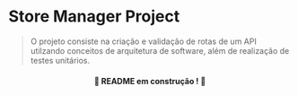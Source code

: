 # Store Manager Project
> O projeto consiste na criação e validação de rotas de um API utilzando conceitos de arquitetura de software, além de realização de testes unitários.

#### <p align="center"> :construction: README em construção ! :construction: </p>
